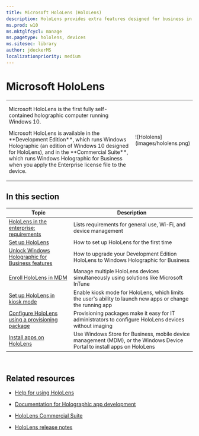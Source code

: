 ```yaml
---
title: Microsoft HoloLens (HoloLens)
description: HoloLens provides extra features designed for business in the Commercial Suite.
ms.prod: w10
ms.mktglfcycl: manage
ms.pagetype: hololens, devices
ms.sitesec: library
author: jdeckerMS
localizationpriority: medium
---
```


# Microsoft HoloLens


<table><tbody>
<tr><td style="border: 0px;width: 75%;valign= top"><p>Microsoft HoloLens is the first fully self-contained holographic computer running Windows 10.</p><p> Microsoft HoloLens is available in the **Development Edition**, which runs Windows Holographic (an edition of Windows 10 designed for HoloLens), and in the **Commercial Suite**, which runs Windows Holographic for Business when you apply the Enterprise license file to the device.</p></td><td align="left" style="border: 0px">![Hololens](images/hololens.png)</td></tr>
</tbody></table>

## In this section

| Topic | Description |
| --- | --- |
| [HoloLens in the enterprise: requirements](hololens-requirements.md) | Lists requirements for general use, Wi-Fi, and device management |
| [Set up HoloLens](hololens-setup.md) | How to set up HoloLens for the first time  |
| [Unlock Windows Holographic for Business features](hololens-upgrade-enterprise.md)  | How to upgrade your Development Edition HoloLens to Windows Holographic for Business|
| [Enroll HoloLens in MDM](hololens-enroll-mdm.md) | Manage multiple HoloLens devices simultaneously using solutions like Microsoft InTune |
| [Set up HoloLens in kiosk mode](hololens-kiosk.md) | Enable kiosk mode for HoloLens, which limits the user's ability to launch new apps or change the running app  |
| [Configure HoloLens using a provisioning package](hololens-provisioning.md) | Provisioning packages make it easy for IT administrators to configure HoloLens devices without imaging |
| [Install apps on HoloLens](hololens-install-apps.md) | Use Windows Store for Business, mobile device management (MDM), or the Windows Device Portal to install apps on HoloLens|
</br>

## Related resources

- [Help for using HoloLens](https://support.microsoft.com/products/hololens)

- [Documentation for Holographic app development](https://developer.microsoft.com/windows/holographic/documentation)

- [HoloLens Commercial Suite](https://www.microsoft.com/microsoft-hololens/hololens-commercial)

- [HoloLens release notes](https://developer.microsoft.com/en-us/windows/holographic/release_notes)